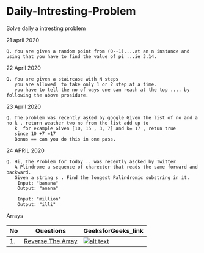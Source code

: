 # Daily-Intresting-Problem
Solve daily a intresting problem

21 april 2020
    
    Q. You are given a random point from (0--1)....at an n instance and using that you have to find the value of pi ...ie 3.14.

22 April 2020
    
    Q. You are given a staircase with N steps 
       you are allowed  to take only 1 or 2 step at a time.
       you have to tell the no of ways one can reach at the top .... by following the above prosidure.

23 April 2020

    Q. The problem was recently asked by google Given the list of no and a no k , return weather two no from the list add up to
       k  for example Given [10, 15 , 3, 7] and k= 17 , retun true 
       since 10 +7 =17 
       Bonus == can you do this in one pass.

24 APRIL 2020
    
    Q. Hi, The Problem for Today .. was recently ascked by Twitter
       A Plindrome a sequence of charecter that reads the same forward and backward.
       Given a string s . Find the longest Palindromic substring in it.
        Input: "banana"
        Output: "anana"

        Input: "million"
        Output: "illi"


Arrays

| No  | Questions | GeeksforGeeks_link |
| ------------- | ------------- | ------------- |
| 1.  | [Reverse The Array](https://github.com/rishabh2rawat/Daily-Intresting-Problem/blob/master/Arrays_First_Topic/ReverseTheArray.java)  | [![alt text](https://user-images.githubusercontent.com/20839643/118395915-98b94780-b66a-11eb-8267-a25584a0e4b9.jpeg "Logo Title Text 1")](https://www.geeksforgeeks.org/write-a-program-to-reverse-an-array-or-string) |
    
